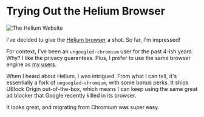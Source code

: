 # Trying Out the Helium Browser

![The Helium Website](/images/helium_website.png)

I've decided to give the [Helium browser](https://helium.computer/) a shot.
So far, I'm impressed!

For context, I've been an `ungoogled-chromium` user for the past 4-ish years.
Why? I like the privacy guarantees. Plus, I prefer to use the same browser engine as [my users](https://chromewebstore.google.com/detail/private-grammar-checker-h/lodbfhdipoipcjmlebjbgmmgekckhpfb).

When I heard about Helium, I was intrigued.
From what I can tell, it's essentially a fork of `ungoogled-chromium`, with some bonus perks.
It ships UBlock Origin out-of-the-box, which means I can keep using the same great ad blocker that Google recently killed in its browser.

It looks great, and migrating from Chromium was super easy.
